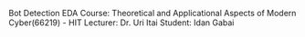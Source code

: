 Bot Detection EDA
Course: Theoretical and Applicational Aspects of Modern Cyber(66219) - HIT
Lecturer: Dr. Uri Itai
Student: Idan Gabai

